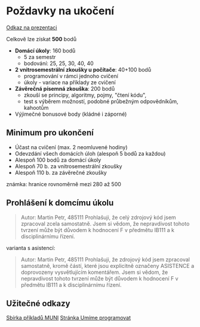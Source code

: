 # Poždavky na ukočení

[Odkaz na prezentaci](https://is.muni.cz/auth/el/1433/podzim2018/IB111/um/uvod.pdf)

Celkově lze získat **500** bodů

* **Domácí úkoly**: 160 bodů
  - 5 za semestr
  - bodování: 25, 25, 30, 40, 40
* **2 vnitrosemestrální zkoušky u počítače**: 40+100 bodů
  - programování v rámci jednoho cvičení
  - úkoly - variace na příklady ze cvičení
* **Závěrečná písemná zkouška**: 200 bodů
  - zkouší se principy, algoritmy, pojmy, "čtení kódu",
  - test s výběrem možností, podobné průbežným odpovědníkům, kahootům
* Výjimečné bonusové body (kládné i záporné)

## Minimum pro ukončení

* Účast na cvičení (max. 2 neomluvené hodiny)
* Odevzdání všech domácích úloh (alespoň 5 bodů za každou)
* Alespoň 100 bodů za domácí úkoly
* Alespoň 70 b. za vnitrosemestrální zkoušky
* Alespoň 110 b. za závěrečné zkoušky

známka: hranice rovnoměrně mezi 280 až 500

## Prohlášení k domcímu úkolu

> Autor: Martin Petr, 485111
> Prohlašuji, že celý zdrojový kód jsem zpracoval zcela samostatně. Jsem si vědom, že nepravdivost tohoto tvrzení může být důvodem k hodnocení F v předmětu IB111 a k disciplinárnímu řízení.

varianta s asistencí:

> Autor: Martin Petr, 485111
> Prohlašuji, že zdrojový kód jsem zpracoval samostatně, kromě částí, které jsou explicitně označeny ASISTENCE a doprovozeny vysvětlujícím komentářem. Jsem si vědom, že nepravdivost tohoto tvrzení může být důvodem k hodnocení F v předmětu IB111 a k disciplinárnímu řízení.

## Užitečné odkazy

[Sbírka příkladů MUNI](https://www.fi.muni.cz/IB111/sbirka/)
[Stránka Umíme programovat](https://www.umimeprogramovat.cz/)
